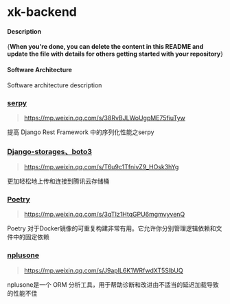 # xk-backend

#### Description

{**When you're done, you can delete the content in this README and update the file with details for others getting
started with your repository**}

#### Software Architecture

Software architecture description

### [serpy](https://mp.weixin.qq.com/s/38RvBJLWoUgpME75fiuTyw)

> https://mp.weixin.qq.com/s/38RvBJLWoUgpME75fiuTyw

提高 Django Rest Framework 中的序列化性能之serpy

### [Django-storages、boto3](https://mp.weixin.qq.com/s/T6u9c1TfnivZ9_HOsk3hYg)

> https://mp.weixin.qq.com/s/T6u9c1TfnivZ9_HOsk3hYg

更加轻松地上传和连接到腾讯云存储桶

### [Poetry](https://mp.weixin.qq.com/s/3qTIz1HtqGPU6mgmvyvenQ)

> https://mp.weixin.qq.com/s/3qTIz1HtqGPU6mgmvyvenQ

Poetry 对于Docker镜像的可重复构建非常有用。它允许你分别管理逻辑依赖和文件中的固定依赖

### [nplusone](https://mp.weixin.qq.com/s/J9apIL6K1WRfwdXT5SlbUQ)

> https://mp.weixin.qq.com/s/J9apIL6K1WRfwdXT5SlbUQ

nplusone是一个 ORM 分析工具，用于帮助诊断和改进由不适当的延迟加载导致的性能不佳
